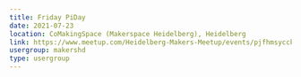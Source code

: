 ```yaml
---
title: Friday PiDay
date: 2021-07-23
location: CoMakingSpace (Makerspace Heidelberg), Heidelberg
link: https://www.meetup.com/Heidelberg-Makers-Meetup/events/pjfhmsycckbfc/
usergroup: makershd
type: usergroup
---
```

